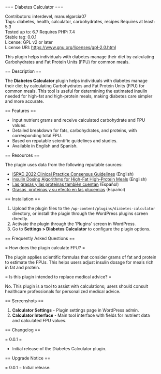 === Diabetes Calculator ===

Contributors: interdevel, manuelgarcia07  
Tags: diabetes, health, calculator, carbohydrates, recipes
Requires at least: 5.3  
Tested up to: 6.7 
Requires PHP: 7.4  
Stable tag: 0.0.1  
License: GPL v2 or later  
License URI: https://www.gnu.org/licenses/gpl-2.0.html  

This plugin helps individuals with diabetes manage their diet by calculating Carbohydrates and Fat Protein Units (FPU) for common meals.

== Description ==

The **Diabetes Calculator** plugin helps individuals with diabetes manage their diet by calculating Carbohydrates and Fat Protein Units (FPU) for common meals. This tool is useful for determining the estimated insulin needed for high-fat and high-protein meals, making diabetes care simpler and more accurate.

== Features ==

* Input nutrient grams and receive calculated carbohydrate and FPU values.
* Detailed breakdown for fats, carbohydrates, and proteins, with corresponding total FPU.
* Based on reputable scientific guidelines and studies.
* Available in English and Spanish.

== Resources ==

The plugin uses data from the following reputable sources:

* [ISPAD 2022 Clinical Practice Consensus Guidelines](https://cdn.ymaws.com/www.ispad.org/resource/resmgr/consensus_guidelines_2018_/guidelines2022/Ch_10_Pediatric_Diabetes_-_2.pdf) (English)
* [Insulin Dosing Algorithms for High-Fat High-Protein Meals](https://doi.org/10.1111/pedi.13436) (English)
* [Las grasas y las proteínas también cuentan](https://diabetes.sjdhospitalbarcelona.org/es/diabetes-tipo-1/consejos/grasas-proteinas-tambien-cuentan) (Español)
* [Grasas, proteínas y su efecto en las glucemias](https://diabetesmadrid.org/grasas-proteinas-y-su-efecto-en-las-glucemias/) (Español)

== Installation ==

1. Upload the plugin files to the `/wp-content/plugins/diabetes-calculator` directory, or install the plugin through the WordPress plugins screen directly.
2. Activate the plugin through the 'Plugins' screen in WordPress.
3. Go to **Settings > Diabetes Calculator** to configure the plugin options.

== Frequently Asked Questions ==

= How does the plugin calculate FPU? =

The plugin applies scientific formulas that consider grams of fat and protein to estimate the FPUs. This helps users adjust insulin dosage for meals rich in fat and protein.

= Is this plugin intended to replace medical advice? =

No. This plugin is a tool to assist with calculations; users should consult healthcare professionals for personalized medical advice.

== Screenshots ==

1. **Calculator Settings** - Plugin settings page in WordPress admin.
2. **Calculator Interface** - Main tool interface with fields for nutrient data and calculated FPU values.

== Changelog ==

= 0.0.1 =
* Initial release of the Diabetes Calculator plugin.

== Upgrade Notice ==

= 0.0.1 =
Initial release.
